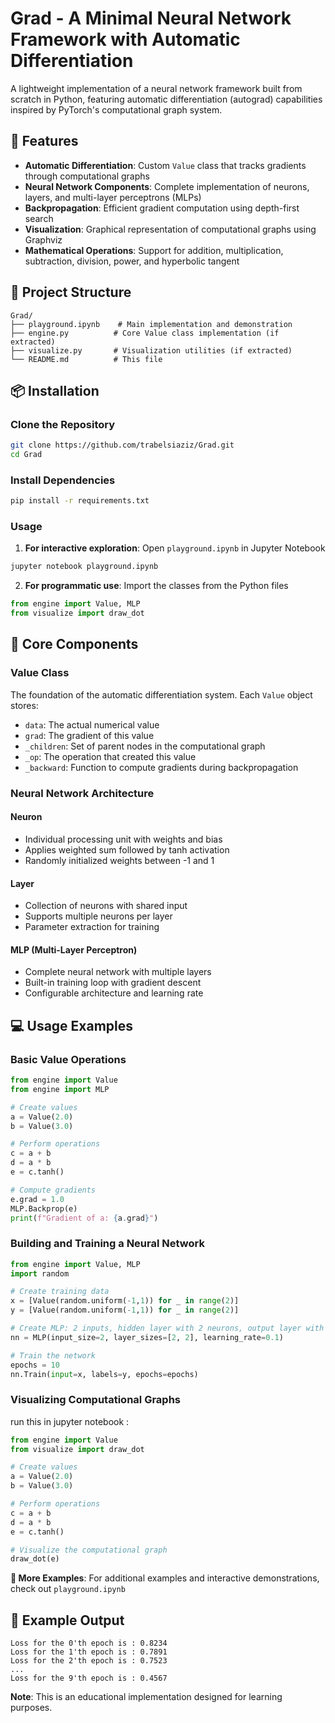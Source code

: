 # Grad - A Minimal Neural Network Framework with Automatic Differentiation

A lightweight implementation of a neural network framework built from scratch in Python, featuring automatic differentiation (autograd) capabilities inspired by PyTorch's computational graph system.

## 🚀 Features

- **Automatic Differentiation**: Custom `Value` class that tracks gradients through computational graphs
- **Neural Network Components**: Complete implementation of neurons, layers, and multi-layer perceptrons (MLPs)
- **Backpropagation**: Efficient gradient computation using depth-first search
- **Visualization**: Graphical representation of computational graphs using Graphviz
- **Mathematical Operations**: Support for addition, multiplication, subtraction, division, power, and hyperbolic tangent

## 📁 Project Structure

```
Grad/
├── playground.ipynb    # Main implementation and demonstration
├── engine.py          # Core Value class implementation (if extracted)
├── visualize.py       # Visualization utilities (if extracted)
└── README.md          # This file
```


## 📦 Installation

### Clone the Repository
```bash
git clone https://github.com/trabelsiaziz/Grad.git
cd Grad
```

### Install Dependencies
```bash
pip install -r requirements.txt
```

### Usage
1. **For interactive exploration**: Open `playground.ipynb` in Jupyter Notebook
```bash
jupyter notebook playground.ipynb
```

2. **For programmatic use**: Import the classes from the Python files
```python
from engine import Value, MLP
from visualize import draw_dot
```

## 🧠 Core Components

### Value Class

The foundation of the automatic differentiation system. Each `Value` object stores:

- `data`: The actual numerical value
- `grad`: The gradient of this value
- `_children`: Set of parent nodes in the computational graph
- `_op`: The operation that created this value
- `_backward`: Function to compute gradients during backpropagation

### Neural Network Architecture

#### Neuron

- Individual processing unit with weights and bias
- Applies weighted sum followed by tanh activation
- Randomly initialized weights between -1 and 1

#### Layer

- Collection of neurons with shared input
- Supports multiple neurons per layer
- Parameter extraction for training

#### MLP (Multi-Layer Perceptron)

- Complete neural network with multiple layers
- Built-in training loop with gradient descent
- Configurable architecture and learning rate

## 💻 Usage Examples

### Basic Value Operations

```python
from engine import Value
from engine import MLP

# Create values
a = Value(2.0)
b = Value(3.0)

# Perform operations
c = a + b
d = a * b
e = c.tanh()

# Compute gradients
e.grad = 1.0
MLP.Backprop(e)
print(f"Gradient of a: {a.grad}")
```

### Building and Training a Neural Network

```python
from engine import Value, MLP
import random

# Create training data
x = [Value(random.uniform(-1,1)) for _ in range(2)]
y = [Value(random.uniform(-1,1)) for _ in range(2)]

# Create MLP: 2 inputs, hidden layer with 2 neurons, output layer with 2 neurons
nn = MLP(input_size=2, layer_sizes=[2, 2], learning_rate=0.1)

# Train the network
epochs = 10
nn.Train(input=x, labels=y, epochs=epochs)
```

### Visualizing Computational Graphs
run this in jupyter notebook :

```python
from engine import Value
from visualize import draw_dot

# Create values
a = Value(2.0)
b = Value(3.0)

# Perform operations
c = a + b
d = a * b
e = c.tanh()

# Visualize the computational graph
draw_dot(e)
```

**📓 More Examples**: For additional examples and interactive demonstrations, check out `playground.ipynb` 

## 🎯 Example Output

```
Loss for the 0'th epoch is : 0.8234
Loss for the 1'th epoch is : 0.7891
Loss for the 2'th epoch is : 0.7523
...
Loss for the 9'th epoch is : 0.4567
```



**Note**: This is an educational implementation designed for learning purposes. 
